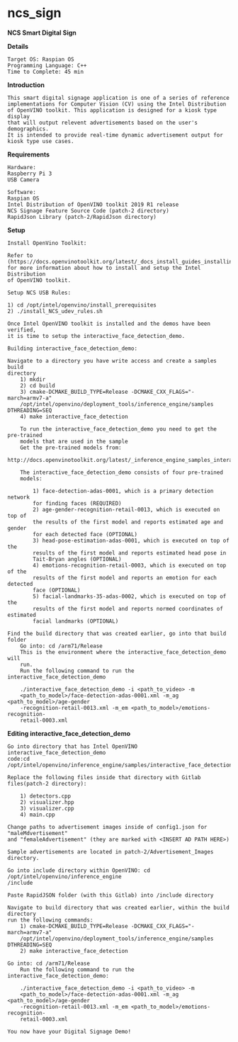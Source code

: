 # ncs_sign

**NCS Smart Digital Sign**

**Details**

    Target OS: Raspian OS
    Programming Language: C++
    Time to Complete: 45 min
    
**Introduction**

    This smart digital signage application is one of a series of reference 
    implementations for Computer Vision (CV) using the Intel Distribution
    of OpenVINO toolkit. This application is designed for a kiosk type display
    that will output relevent advertisements based on the user's demographics. 
    It is intended to provide real-time dynamic advertisement output for 
    kiosk type use cases. 

**Requirements**

    Hardware:
    Raspberry Pi 3
    USB Camera
    
    Software:
    Raspian OS
    Intel Distribution of OpenVINO toolkit 2019 R1 release
    NCS Signage Feature Source Code (patch-2 directory)
    RapidJson Library (patch-2/RapidJson directory)
    
**Setup**

    Install OpenVino Toolkit:
    
    Refer to (https://docs.openvinotoolkit.org/latest/_docs_install_guides_installing_openvino_raspbian.html) 
    for more information about how to install and setup the Intel Distribution
    of OpenVINO toolkit.
    
    Setup NCS USB Rules:
    
    1) cd /opt/intel/openvino/install_prerequisites
    2) ./install_NCS_udev_rules.sh
    
    Once Intel OpenVINO toolkit is installed and the demos have been verified,
    it is time to setup the interactive_face_detection_demo. 
    
    Building interactive_face_detection_demo:
    
    Navigate to a directory you have write access and create a samples build
    directory
        1) mkdir
        2) cd build
        3) cmake-DCMAKE_BUILD_TYPE=Release -DCMAKE_CXX_FLAGS="-march=armv7-a" 
        /opt/intel/openvino/deployment_tools/inference_engine/samples DTHREADING=SEQ
        4) make interactive_face_detection 
        
        To run the interactive_face_detection_demo you need to get the pre-trained 
        models that are used in the sample
        Get the pre-trained models from: 
        http://docs.openvinotoolkit.org/latest/_inference_engine_samples_interactive_face_detection_demo_README.html
        
        The interactive_face_detection_demo consists of four pre-trained 
        models: 
        
            1) face-detection-adas-0001, which is a primary detection network 
            for finding faces (REQUIRED)
            2) age-gender-recognition-retail-0013, which is executed on top of 
            the results of the first model and reports estimated age and gender 
            for each detected face (OPTIONAL)
            3) head-pose-estimation-adas-0001, which is executed on top of the 
            results of the first model and reports estimated head pose in 
            Tait-Bryan angles (OPTIONAL)
            4) emotions-recognition-retail-0003, which is executed on top of the 
            results of the first model and reports an emotion for each detected 
            face (OPTIONAL)
            5) facial-landmarks-35-adas-0002, which is executed on top of the 
            results of the first model and reports normed coordinates of estimated 
            facial landmarks (OPTIONAL)
            
    Find the build directory that was created earlier, go into that build folder
        Go into: cd /arm71/Release
        This is the environment where the interactive_face_detection_demo will
        run.
        Run the following command to run the interactive_face_detection_demo
        
        ./interactive_face_detection_demo -i <path_to_video> -m 
        <path_to_model>/face-detection-adas-0001.xml -m_ag <path_to_model>/age-gender
        -recognition-retail-0013.xml -m_em <path_to_model>/emotions-recognition-
        retail-0003.xml
        
**Editing interactive_face_detection_demo**
    
    Go into directory that has Intel OpenVINO interactive_face_detection_demo
    code:cd /opt/intel/openvino/inference_engine/samples/interactive_face_detection_demo
    
    Replace the following files inside that directory with Gitlab files(patch-2 directory):
    
        1) detectors.cpp
        2) visualizer.hpp
        3) visualizer.cpp
        4) main.cpp
        
    Change paths to advertisement images inside of config1.json for "maleMdvertisement"
    and "femaleAdvertisement" (they are marked with <INSERT AD PATH HERE>)
    
    Sample advertisements are located in patch-2/Advertisement_Images directory.
        
    Go into include directory within OpenVINO: cd /opt/intel/openvino/inference_engine
    /include
    
    Paste RapidJSON folder (with this Gitlab) into /include directory
    
    Navigate to build directory that was created earlier, within the build directory
    run the following commands: 
        1) cmake-DCMAKE_BUILD_TYPE=Release -DCMAKE_CXX_FLAGS="-march=armv7-a" 
        /opt/intel/openvino/deployment_tools/inference_engine/samples DTHREADING=SEQ
        2) make interactive_face_detection
    
    Go into: cd /arm71/Release
        Run the following command to run the interactive_face_detection_demo:
        
        ./interactive_face_detection_demo -i <path_to_video> -m 
        <path_to_model>/face-detection-adas-0001.xml -m_ag <path_to_model>/age-gender
        -recognition-retail-0013.xml -m_em <path_to_model>/emotions-recognition-
        retail-0003.xml
    
    You now have your Digital Signage Demo!
    
    
        
    
    
    
    
    